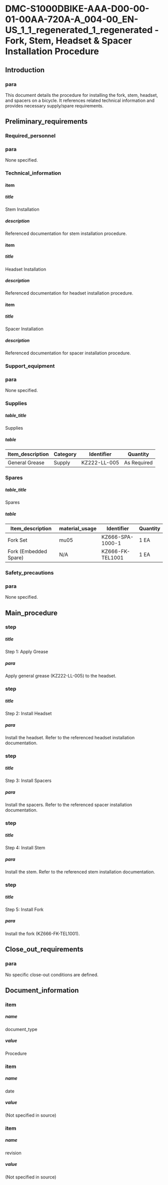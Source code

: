 # DMC-S1000DBIKE-AAA-D00-00-01-00AA-720A-A_004-00_EN-US_1_1_regenerated_1_regenerated - Fork, Stem, Headset &amp; Spacer Installation Procedure

## Introduction

### para

This document details the procedure for installing the fork, stem, headset, and spacers on a bicycle. It references related technical information and provides necessary supply/spare requirements.

## Preliminary_requirements

### Required_personnel

### para

None specified.

### Technical_information

#### item

##### title

Stem Installation

##### description

Referenced documentation for stem installation procedure.

#### item

##### title

Headset Installation

##### description

Referenced documentation for headset installation procedure.

#### item

##### title

Spacer Installation

##### description

Referenced documentation for spacer installation procedure.

### Support_equipment

### para

None specified.

### Supplies

##### table_title

Supplies

##### table

| Item_description | Category | Identifier | Quantity |
|---|---|---|---|
| General Grease | Supply | KZ222-LL-005 | As Required |

### Spares

##### table_title

Spares

##### table

| Item_description | material_usage | Identifier | Quantity |
|---|---|---|---|
| Fork Set | mu05 | KZ666-SPA-1000-1 | 1 EA |
| Fork (Embedded Spare) | N/A | KZ666-FK-TEL1001 | 1 EA |

### Safety_precautions

### para

None specified.

## Main_procedure

### step

##### title

Step 1: Apply Grease

##### para

Apply general grease (KZ222-LL-005) to the headset.

### step

##### title

Step 2: Install Headset

##### para

Install the headset. Refer to the referenced headset installation documentation.

### step

##### title

Step 3: Install Spacers

##### para

Install the spacers. Refer to the referenced spacer installation documentation.

### step

##### title

Step 4: Install Stem

##### para

Install the stem. Refer to the referenced stem installation documentation.

### step

##### title

Step 5: Install Fork

##### para

Install the fork (KZ666-FK-TEL1001).

## Close_out_requirements

### para

No specific close-out conditions are defined.

## Document_information

### item

##### name

document_type

##### value

Procedure

### item

##### name

date

##### value

(Not specified in source)

### item

##### name

revision

##### value

(Not specified in source)